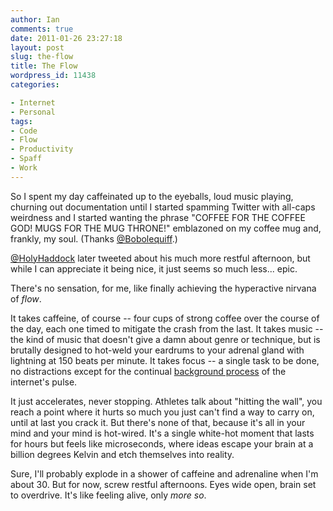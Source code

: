 ```yaml
---
author: Ian
comments: true
date: 2011-01-26 23:27:18
layout: post
slug: the-flow
title: The Flow
wordpress_id: 11438
categories:

- Internet
- Personal
tags:
- Code
- Flow
- Productivity
- Spaff
- Work
---
```


So I spent my day caffeinated up to the eyeballs, loud music playing, churning out documentation until I started spamming Twitter with all-caps weirdness and I started wanting the phrase "COFFEE FOR THE COFFEE GOD! MUGS FOR THE MUG THRONE!" emblazoned on my coffee mug and, frankly, my soul.  (Thanks [@Bobolequiff](https://twitter.com/#!/Bobolequiff/status/30230882442813440).)

[@HolyHaddock](https://twitter.com/#!/HolyHaddock/status/30280666167910401) later tweeted about his much more restful afternoon, but while I can appreciate it being nice, it just seems so much less... epic.

There's no sensation, for me, like finally achieving the hyperactive nirvana of _flow_.

It takes caffeine, of course -- four cups of strong coffee over the course of the day, each one timed to mitigate the crash from the last.  It takes music -- the kind of music that doesn't give a damn about genre or technique, but is brutally designed to hot-weld your eardrums to your adrenal gland with lightning at 150 beats per minute.  It takes focus -- a single task to be done, no distractions except for the continual [background process](http://onlydreaming.net/blog/multitasking-the-new-doing-things) of the internet's pulse.

It just accelerates, never stopping.  Athletes talk about "hitting the wall", you reach a point where it hurts so much you just can't find a way to carry on, until at last you crack it.  But there's none of that, because it's all in your mind and your mind is hot-wired.  It's a single white-hot moment that lasts for hours but feels like microseconds, where ideas escape your brain at a billion degrees Kelvin and etch themselves into reality.

Sure, I'll probably explode in a shower of caffeine and adrenaline when I'm about 30.  But for now, screw restful afternoons.  Eyes wide open, brain set to overdrive.  It's like feeling alive, only _more so_.

